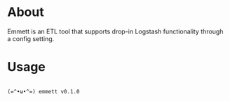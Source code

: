 # About

Emmett is an ETL tool that supports drop-in Logstash functionality through a config setting.

# Usage

```

(=^•ω•^=) emmett v0.1.0

```
